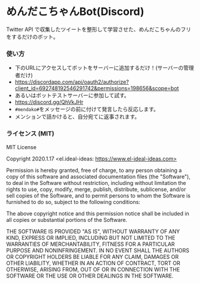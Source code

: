 # めんだこちゃんBot(Discord)
Twitter API で収集したツイートを整形して学習させた、めんだこちゃんのフリをするだけのボット。

### 使い方
- 下のURLにアクセスしてボットをサーバーに追加するだけ！(サーバーの管理者だけ)
- https://discordapp.com/api/oauth2/authorize?client_id=692748192546291742&permissions=198656&scope=bot
- あるいはボットテストサーバーに参加して試す。
- https://discord.gg/QhVkJHr
- `#mendako#`をメッセージの前に付けて発言したら反応します。
- メンションで話かけると、自分宛てに返事されます。

### ライセンス (MIT)

MIT License

Copyright 2020.1.17 <el.ideal-ideas: https://www.el-ideal-ideas.com>

Permission is hereby granted, free of charge, to any person obtaining 
a copy of this software and associated documentation files (the "Software"), 
to deal in the Software without restriction, including without limitation the 
rights to use, copy, modify, merge, publish, distribute, sublicense, and/or sell
copies of the Software, and to permit persons to whom the Software is furnished
to do so, subject to the following conditions:

The above copyright notice and this permission notice shall be included in
all copies or substantial portions of the Software.

THE SOFTWARE IS PROVIDED "AS IS", WITHOUT WARRANTY OF ANY KIND, EXPRESS 
OR IMPLIED, INCLUDING BUT NOT LIMITED TO THE WARRANTIES OF MERCHANTABILITY, 
FITNESS FOR A PARTICULAR PURPOSE AND NONINFRINGEMENT. IN NO EVENT SHALL THE 
AUTHORS OR COPYRIGHT HOLDERS BE LIABLE FOR ANY CLAIM, DAMAGES OR OTHER LIABILITY, 
WHETHER IN AN ACTION OF CONTRACT, TORT OR OTHERWISE, ARISING FROM, OUT OF OR 
IN CONNECTION WITH THE SOFTWARE OR THE USE OR OTHER DEALINGS IN THE SOFTWARE.